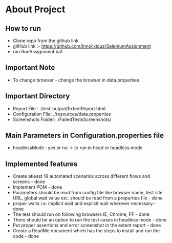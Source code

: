 # About Project

## How to run
* Clone repo from the github link
* gitHub link :- https://github.com/Innolixiouz/SeleniumAssignment
* run RunAssignment.bat

## Important Note
* To change browser - change the browser in data.properties

## Important Directory
* Report File : ./test-output/ExtentReport.html
* Configuration File: ./resources/data.properties
* Screenshots Folder: ./FailedTestsScreenshots/

## Main Parameters in Configuration.properties file
* headlessMode : yes or no -> to run in head or headless mode

## Implemented features
* Create atleast 16 automated scenarios across different flows and screens - done
* Implement POM - done
* Parameters should be read from config file like browser name, test site URL, global wait value etc. should be read from a properties file - done
* proper waits i.e. implicit wait and explicit wait wherever necessary.- done
* The test should run on following browsers IE, Chrome, FF - done
* There should be an option to run the test cases in headless mode - done
* Put proper assertions and error screenshot in the extent report - done
* Create a ReadMe document which has the steps to install and run the code - done
